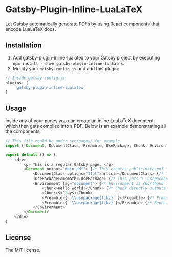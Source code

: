 # Gatsby-Plugin-Inline-LuaLaTeX

Let Gatsby automatically generate PDFs by using React components that encode LuaLaTeX docs.

## Installation

1. Add gatsby-plugin-inline-lualatex to your Gatsby project by executing `npm install --save gatsby-plugin-inline-lualatex`.
2. Modify your `gatsby-config.js` and add this plugin:
```js
// Inside gatsby-config.js
plugins: [
    `gatsby-plugin-inline-lualatex`
]
```

## Usage

Inside any of your pages you can create an inline LuaLaTeX document which then gets compiled into a PDF. Below is an example demonstrating all the components:

```js
// This file could be under src/pages/ for example.
import { Document, DocumentClass, Preamble, UsePackage, Chunk, Environment } from "gatsby-plugin-inline-lualatex"

export default () => (
    <div>
        <p> This is a regular Gatsby page. </p>
        <Document output="main.pdf"> {/* This creates public/main.pdf */}
            <DocumentClass options="11pt">article</DocumentClass> {/* This puts a \documentclass[...]{...} in the preamble. */}
            <UsePackage>amsmath</UsePackage> {/* This puts a \usepackage[...]{...} in the preamble. */}
            <Environment tag="document"> {/* Environment is shorthand for \begin{...} blahblahblah \end{...}. */}
                <Chunk>Hello world!</Chunk> {/* Chunk directly outputs  into the TeX document. */}
                <Chunk>$x^2=y$</Chunk>
                <Preamble>{ `\\usepackage{tikz}` }</Preamble> {/* Preambles get pulled out and placed in the beginning of document. */}
                <Preamble>{ `\\usepackage{tikz}`}</Preamble> {/* Repeated preamble statements automatically get discarded. */}
            </Environment>
        </Document>
    </div>
)
```

## License

The MIT license.